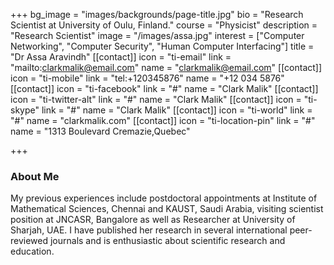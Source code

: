 +++
bg_image = "images/backgrounds/page-title.jpg"
bio = "Research Scientist at University of Oulu, Finland."
course = "Physicist"
description = "Research Scientist"
image = "/images/assa.jpg"
interest = ["Computer Networking", "Computer Security", "Human Computer Interfacing"]
title = "Dr Assa Aravindh"
[[contact]]
icon = "ti-email"
link = "mailto:clarkmalik@email.com"
name = "clarkmalik@email.com"
[[contact]]
icon = "ti-mobile"
link = "tel:+120345876"
name = "+12 034 5876"
[[contact]]
icon = "ti-facebook"
link = "#"
name = "Clark Malik"
[[contact]]
icon = "ti-twitter-alt"
link = "#"
name = "Clark Malik"
[[contact]]
icon = "ti-skype"
link = "#"
name = "Clark Malik"
[[contact]]
icon = "ti-world"
link = "#"
name = "clarkmalik.com"
[[contact]]
icon = "ti-location-pin"
link = "#"
name = "1313 Boulevard Cremazie,Quebec"

+++
### About Me

My previous experiences include postdoctoral appointments at Institute of Mathematical Sciences, Chennai and KAUST, Saudi Arabia, visiting scientist position at JNCASR, Bangalore as well as Researcher at University of Sharjah, UAE. I have published her research in several international peer-reviewed journals and is enthusiastic about scientific research and education.